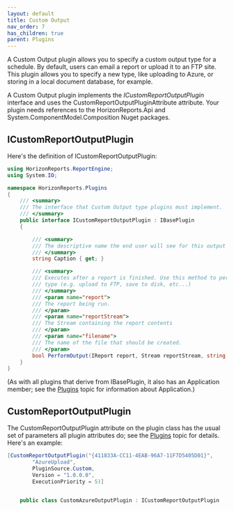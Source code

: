 ```yaml
---
layout: default
title: Custom Output
nav_order: 7
has_children: true
parent: Plugins
---
```


A Custom Output plugin allows you to specify a custom output type for a schedule. By default, users can email a report or upload it to an FTP site. This plugin allows you to specify a new type, like uploading to Azure, or storing in a local document database, for example.

A Custom Output plugin implements the *ICustomReportOutputPlugin* interface and uses the CustomReportOutputPluginAttribute attribute. Your plugin needs references to the HorizonReports.Api and System.ComponentModel.Composition Nuget packages.

## ICustomReportOutputPlugin
Here's the definition of ICustomReportOutputPlugin:

```csharp
using HorizonReports.ReportEngine;
using System.IO;

namespace HorizonReports.Plugins
{
    /// <summary>
    /// The interface that Custom Output type plugins must implement.
    /// </summary>
    public interface ICustomReportOutputPlugin : IBasePlugin
    {

        /// <summary>
        /// The descriptive name the end user will see for this output type
        /// </summary>
        string Caption { get; }

        /// <summary>
        /// Executes after a report is finished. Use this method to perform the output
        /// type (e.g. upload to FTP, save to disk, etc...)
        /// </summary>
        /// <param name="report">
        /// The report being run.
        /// </param>
        /// <param name="reportStream">
        /// The Stream containing the report contents
        /// </param>
        /// <param name="filename">
        /// The name of the file that should be created.
        /// </param>
        bool PerformOutput(IReport report, Stream reportStream, string filename);
    }
}
```

(As with all plugins that derive from IBasePlugin, it also has an Application member; see the [Plugins](vfps://Topic/_0OV0T6LZO) topic for information about Application.)

## CustomReportOutputPlugin
The CustomReportOutputPlugin attribute on the plugin class has the usual set of parameters all plugin attributes do; see the [Plugins](vfps://Topic/_0OV0T6LZO) topic for details. Here's an example:

```csharp
[CustomReportOutputPlugin("{411833A-CC11-4EAB-96A7-11F7D5405D01}",
        "AzureUpload",
        PluginSource.Custom,
        Version = "1.0.0.0",
        ExecutionPriority = 5)]


    public class CustomAzureOutputPlugin : ICustomReportOutputPlugin
```
